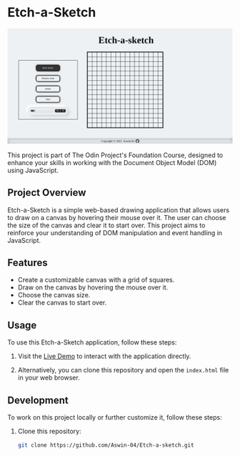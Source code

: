 
# Etch-a-Sketch

![Etch-a-Sketch Demo](images/screenshot.png)

This project is part of The Odin Project's Foundation Course, designed to enhance your skills in working with the Document Object Model (DOM) using JavaScript.

## Project Overview

Etch-a-Sketch is a simple web-based drawing application that allows users to draw on a canvas by hovering their mouse over it. The user can choose the size of the canvas and clear it to start over. This project aims to reinforce your understanding of DOM manipulation and event handling in JavaScript.

## Features

- Create a customizable canvas with a grid of squares.
- Draw on the canvas by hovering the mouse over it.
- Choose the canvas size.
- Clear the canvas to start over.

## Usage

To use this Etch-a-Sketch application, follow these steps:

1. Visit the [Live Demo](https://aswin-04.github.io/Etch-a-sketch/) to interact with the application directly.

2. Alternatively, you can clone this repository and open the `index.html` file in your web browser.

## Development

To work on this project locally or further customize it, follow these steps:

1. Clone this repository:

   ```bash
   git clone https://github.com/Aswin-04/Etch-a-sketch.git

